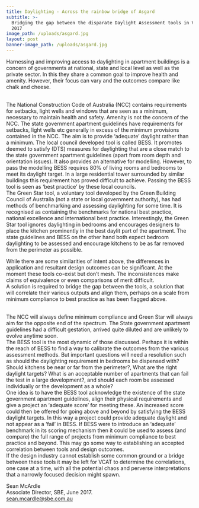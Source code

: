 ```yaml
---
title: Daylighting - Across the rainbow bridge of Asgard
subtitle: >-
  Bridging the gap between the disparate Daylight Assessment tools in Victoria,
  2017
image_path: /uploads/asgard.jpg
layout: post
banner-image_path: /uploads/asgard.jpg
---
```



Harnessing and improving access to daylighting in apartment buildings is a concern of governments at national, state and local level as well as the private sector. In this they share a common goal to improve health and amenity. However, their focus can vary and the outcomes compare like chalk and cheese.

<br>The National Construction Code of Australia (NCC) contains requirements for setbacks, light wells and windows that are seen as a minimum, necessary to maintain health and safety. Amenity is not the concern of the NCC. The state government apartment guidelines have requirements for setbacks, light wells etc generally in excess of the minimum provisions contained in the NCC. The aim is to provide ‘adequate’ daylight rather than a minimum. The local council developed tool is called BESS. It promotes deemed to satisfy (DTS) measures for daylighting that are a close match to the state government apartment guidelines (apart from room depth and orientation issues). It also provides an alternative for modelling. However, to pass the modelling BESS requires 80% of living rooms and bedrooms to meet its daylight target. In a large residential tower surrounded by similar buildings this requirement has proved difficult to achieve. Passing the BESS tool is seen as ‘best practice’ by these local councils.<br>The Green Star tool, a voluntary tool developed by the Green Building Council of Australia (not a state or local government authority), has had methods of benchmarking and assessing daylighting for some time. It is recognised as containing the benchmarks for national best practice, national excellence and international best practice. Interestingly, the Green Star tool ignores daylighting in bedrooms and encourages designers to place the kitchen prominently in the best daylit part of the apartment. The state guidelines and BESS on the other hand both expect bedroom daylighting to be assessed and encourage kitchens to be as far removed from the perimeter as possible.

While there are some similarities of intent above, the differences in application and resultant design outcomes can be significant. At the moment these tools co-exist but don’t mesh. The inconsistences make claims of equivalence or even comparisons of merit difficult.<br>A solution is required to bridge the gap between the tools, a solution that will correlate their various outputs and align them, perhaps on a scale from minimum compliance to best practice as has been flagged above.

<br>The NCC will always define minimum compliance and Green Star will always aim for the opposite end of the spectrum. The State government apartment guidelines had a difficult gestation, arrived quite diluted and are unlikely to evolve anytime soon.<br>The BESS tool is the most dynamic of those discussed. Perhaps it is within the reach of BESS to find a way to calibrate the outcomes from the various assessment methods. But important questions will need a resolution such as should the daylighting requirement in bedrooms be dispensed with? Should kitchens be near or far from the perimeter?, What are the right daylight targets? What is an acceptable number of apartments that can fail the test in a large development?, and should each room be assessed individually or the development as a whole?<br>One idea is to have the BESS tool acknowledge the existence of the state government apartment guidelines, align their physical requirements and give a project an ‘adequate score’ for meeting these. An increased score could then be offered for going above and beyond by satisfying the BESS daylight targets. In this way a project could provide adequate daylight and not appear as a ‘fail’ in BESS. If BESS were to introduce an ‘adequate’ benchmark in its scoring mechanism then it could be used to assess (and compare) the full range of projects from minimum compliance to best practice and beyond. This may go some way to establishing an accepted correlation between tools and design outcomes.<br>If the design industry cannot establish some common ground or a bridge between these tools it may be left for VCAT to determine the correlations, one case at a time, with all the potential chaos and perverse interpretations that a narrowly focused decision might spawn.

Sean McArdle<br>Associate Director, SBE, June 2017.<br>sean.mcardle@sbe.com.au
